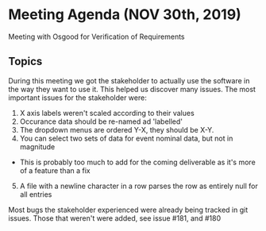 # Meeting Agenda (NOV 30th, 2019)

Meeting with Osgood for Verification of Requirements

## Topics

During this meeting we got the stakeholder to actually use the software in the way they want to use it. This helped us discover many issues.
The most important issues for the stakeholder were:

1. X axis labels weren't scaled according to their values
2. Occurance data should be re-named ad 'labelled'
3. The dropdown menus are ordered Y-X, they should be X-Y.
4. You can select two sets of data for event nominal data, but not in magnitude
  - This is probably too much to add for the coming deliverable as it's more of a feature than a fix
5. A file with a newline character in a row parses the row as entirely null for all entries

Most bugs the stakeholder experienced were already being tracked in git issues. Those that weren't were added, see issue #181, and #180
